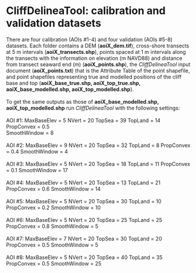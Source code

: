# CliffDelineaTool: calibration and validation datasets
There are four calibration (AOIs #1-4) and four validation (AOIs #5-8) datasets. Each folder contains a DEM (<b>aoiX_dem.tif</b>), cross-shore transects at 5 m intervals (<b>aoiX_transects.shp</b>), points spaced at 1 m intervals along the transects with the information on elevation (m NAVD88) and distance from transect seaward end (m) (<b>aoiX_points.shp</b>), the <em>CliffDelineaTool</em> input document (<b>aoiX_points.txt</b>) that is the Attribute Table of the point shapefile, and point shapefiles representing true and modelled positions of the cliff base and top (<b>aoiX_base_true.shp, aoiX_top_true.shp, aoiX_base_modelled.shp, aoiX_top_modelled.shp</b>).
</br></br>
To get the same outputs as those of <b>aoiX_base_modelled.shp, aoiX_top_modelled.shp</b> run <em>CliffDelineaTool</em> with the following settings:</br></br>
AOI #1:
MaxBaseElev = 5
NVert = 20
TopSea = 39
TopLand = 14
PropConvex = 0.5  
SmoothWindow = 8
</br></br>
AOI #2:
MaxBaseElev = 9
NVert = 20
TopSea = 32
TopLand = 8
PropConvex = 0.4
SmoothWindow = 4
</br></br>
AOI #3:
MaxBaseElev = 5
NVert = 20
TopSea = 18
TopLand = 11
PropConvex = 0.1 
SmoothWindow = 17
</br></br>
AOI #4:
MaxBaseElev = 5
NVert = 20
TopSea = 13
TopLand = 21
PropConvex = 0.6
SmoothWindow = 14
</br></br>
AOI #5:
MaxBaseElev = 5
NVert = 20
TopSea = 30
TopLand = 10
PropConvex = 0.2 
SmoothWindow = 10
</br></br>
AOI #6:
MaxBaseElev = 5
NVert = 20
TopSea = 25
TopLand = 25
PropConvex = 0.8 
SmoothWindow = 5
</br></br>
AOI #7:
MaxBaseElev = 7
NVert = 20
TopSea = 30
TopLand = 20
PropConvex = 0.5 
SmoothWindow = 5
</br></br>
AOI #8:
MaxBaseElev = 5
NVert = 20
TopSea = 40
TopLand = 35
PropConvex = 0.5 
SmoothWindow = 25

